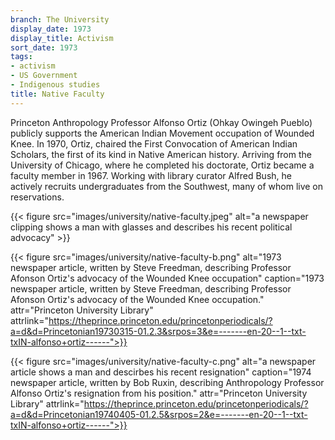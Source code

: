 ```yaml
---
branch: The University
display_date: 1973
display_title: Activism
sort_date: 1973
tags:
- activism
- US Government
- Indigenous studies
title: Native Faculty
---
```


Princeton Anthropology Professor Alfonso Ortiz (Ohkay Owingeh Pueblo) publicly supports the American Indian Movement occupation of Wounded Knee. In 1970, Ortiz, chaired the First Convocation of American Indian Scholars, the first of its kind in Native American history. Arriving from the University of Chicago, where he completed his doctorate, Ortiz became a faculty member in 1967. Working with library curator Alfred Bush, he actively recruits undergraduates from the Southwest, many of whom live on reservations. 


{{< figure src="images/university/native-faculty.jpeg" alt="a newspaper clipping shows a man with glasses and describes his recent political advocacy" >}}

{{< figure src="images/university/native-faculty-b.png" alt="1973 newspaper article, written by Steve Freedman, describing Professor Afonson Ortiz's advocacy of the Wounded Knee occupation" caption="1973 newspaper article, written by Steve Freedman, describing Professor Afonson Ortiz's advocacy of the Wounded Knee occupation." attr="Princeton University Library" attrlink="https://theprince.princeton.edu/princetonperiodicals/?a=d&d=Princetonian19730315-01.2.3&srpos=3&e=-------en-20--1--txt-txIN-alfonso+ortiz------">}}


{{< figure src="images/university/native-faculty-c.png" alt="a newspaper article shows a man and descirbes his recent resignation" caption="1974 newspaper article, written by Bob Ruxin, describing Anthropology Professor Alfonso Ortiz's resignation from his position." attr="Princeton University Library" attrlink="https://theprince.princeton.edu/princetonperiodicals/?a=d&d=Princetonian19740405-01.2.5&srpos=2&e=-------en-20--1--txt-txIN-alfonso+ortiz------">}}
